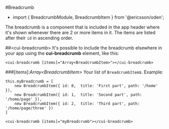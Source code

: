 [//]: # (title: Breadcrumb)
[//]: # (category: Header & Navigation)
[//]: # (icon: fa-list-alt)

#Breadcrumb
* import { BreadcrumbModule, BreadcrumbItem } from '@ericsson/oden';

The breadcrumb is a component that is included in the app header where it's shown whenever there are 2 or more items in it. The items are listed after their `id` in ascending order.

##&lt;cui-breadcrumb&gt;
It's possible to include the breadcrumb elsewhere in your app using the **cui-breadcrumb** element, like this:
```
<cui-breadcrumb [items]="Array<BreadcrumbItem>"></cui-breadcrumb>
```

###[items]:_Array&lt;BreadcrumbItem&gt;_
Your list of `BreadcrumbItem`s. Example:

```
this.myBreadcrumb = [
    new BreadcrumbItem({ id: 0,  title: 'First part', path: '/home' }),
    new BreadcrumbItem({ id: 1,  title: 'Second part', path: '/home/page' }),
    new BreadcrumbItem({ id: 2,  title: 'Third part', path: '/home/page/three' })
]
```

```
<cui-breadcrumb [items]="myBreadcrumb"></cui-breadcrumb>
```
